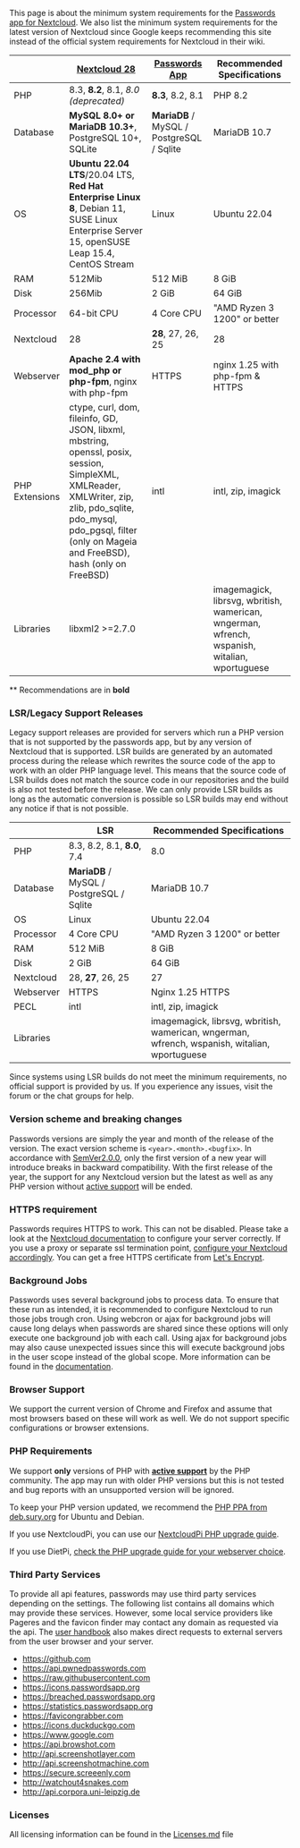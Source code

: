 This page is about the minimum system requirements for the [Passwords app for Nextcloud](https://apps.nextcloud.com/apps/passwords).
We also list the minimum system requirements for the latest version of Nextcloud since Google keeps recommending this site instead of the official system requirements for Nextcloud in their wiki.

|                | [Nextcloud 28](https://docs.nextcloud.com/server/latest/admin_manual/installation/system_requirements.html)                                                                                                                | [Passwords App](https://passwordsapp.org) | Recommended Specifications                                                                    |
|----------------|----------------------------------------------------------------------------------------------------------------------------------------------------------------------------------------------------------------------------|-------------------------------------------|-----------------------------------------------------------------------------------------------|
| PHP            | 8.3, **8.2**, 8.1, _8.0 (deprecated)_                                                                                                                                                                                      | **8.3**, 8.2, 8.1                         | PHP 8.2                                                                                       |
| Database       | **MySQL 8.0+ or MariaDB 10.3+**, PostgreSQL 10+, SQLite                                                                                                                                                                    | **MariaDB** / MySQL / PostgreSQL / Sqlite | MariaDB 10.7                                                                                  |
| OS             | **Ubuntu 22.04 LTS**/20.04 LTS, **Red Hat Enterprise Linux 8**, Debian 11, SUSE Linux Enterprise Server 15, openSUSE Leap 15.4, CentOS Stream                                                                              | Linux                                     | Ubuntu 22.04                                                                                  |
| RAM            | 512Mib                                                                                                                                                                                                                     | 512 MiB                                   | 8 GiB                                                                                         |
| Disk           | 256Mib                                                                                                                                                                                                                     | 2 GiB                                     | 64 GiB                                                                                        |
| Processor      | 64-bit CPU                                                                                                                                                                                                                 | 4 Core CPU                                | "AMD Ryzen 3 1200" or better                                                                  |
| Nextcloud      | 28                                                                                                                                                                                                                         | **28**, 27, 26, 25                        | 28                                                                                            |
| Webserver      | **Apache 2.4 with mod_php or php-fpm**, nginx with php-fpm                                                                                                                                                                 | HTTPS                                     | nginx 1.25 with php-fpm & HTTPS                                                               |
| PHP Extensions | ctype, curl, dom, fileinfo, GD, JSON, libxml, mbstring, openssl, posix, session, SimpleXML, XMLReader, XMLWriter, zip, zlib, pdo_sqlite, pdo_mysql, pdo_pgsql, filter (only on Mageia and FreeBSD), hash (only on FreeBSD) | intl                                      | intl, zip, imagick                                                                            |
| Libraries      | libxml2 >=2.7.0                                                                                                                                                                                                            |                                           | imagemagick, librsvg, wbritish, wamerican, wngerman, wfrench, wspanish, witalian, wportuguese |

 ** Recommendations are in **bold**

### LSR/Legacy Support Releases
Legacy support releases are provided for servers which run a PHP version that is not supported by the passwords app, but by any version of Nextcloud that is supported.
LSR builds are generated by an automated process during the release which rewrites the source code of the app to work with an older PHP language level.
This means that the source code of LSR builds does not match the source code in our repositories and the build is also not tested before the release.
We can only provide LSR builds as long as the automatic conversion is possible so LSR builds may end without any notice if that is not possible.

|            | LSR                                       | Recommended Specifications                                                                    |
|------------|-------------------------------------------|-----------------------------------------------------------------------------------------------|
| PHP        | 8.3, 8.2, 8.1, **8.0**, 7.4               | 8.0                                                                                           |
| Database   | **MariaDB** / MySQL / PostgreSQL / Sqlite | MariaDB 10.7                                                                                  |
| OS         | Linux                                     | Ubuntu 22.04                                                                                  |
| Processor  | 4 Core CPU                                | "AMD Ryzen 3 1200" or better                                                                  |
| RAM        | 512 MiB                                   | 8 GiB                                                                                         |
| Disk       | 2 GiB                                     | 64 GiB                                                                                        |
| Nextcloud  | 28, **27**, 26, 25                        | 27                                                                                            |
| Webserver  | HTTPS                                     | Nginx 1.25 HTTPS                                                                              |
| PECL       | intl                                      | intl, zip, imagick                                                                            |
| Libraries  |                                           | imagemagick, librsvg, wbritish, wamerican, wngerman, wfrench, wspanish, witalian, wportuguese |

Since systems using LSR builds do not meet the minimum requirements, no official support is provided by us.
If you experience any issues, visit the forum or the chat groups for help.

### Version scheme and breaking changes
Passwords versions are simply the year and month of the release of the version.
The exact version scheme is `<year>.<month>.<bugfix>`.
In accordance with [SemVer2.0.0](https://semver.org/spec/v2.0.0.html), only the first version of a new year will introduce breaks in backward compatibility.
With the first release of the year, the support for any Nextcloud version but the latest as well as any PHP version without [active support](https://php.net/supported-versions.php) will be ended.

### HTTPS requirement
Passwords requires HTTPS to work. This can not be disabled.
Please take a look at the [Nextcloud documentation](https://docs.nextcloud.com/server/latest/admin_manual/installation/harden_server.html#use-https-label) to configure your server correctly.
If you use a proxy or separate ssl termination point, [configure your Nextcloud accordingly](https://docs.nextcloud.com/server/latest/admin_manual/configuration_server/reverse_proxy_configuration.html).
You can get a free HTTPS certificate from [Let's Encrypt](https://letsencrypt.org/getting-started/).

### Background Jobs
Passwords uses several background jobs to process data.
To ensure that these run as intended, it is recommended to configure Nextcloud to run those jobs trough cron.
Using webcron or ajax for background jobs will cause long delays when passwords are shared since these options will only execute one background job with each call.
Using ajax for background jobs may also cause unexpected issues since this will execute background jobs in the user scope instead of the global scope.
More information can be found in the [documentation](https://docs.nextcloud.com/server/latest/go.php?to=admin-background-jobs).

### Browser Support
We support the current version of Chrome and Firefox and assume that most browsers based on these will work as well.
We do not support specific configurations or browser extensions.

### PHP Requirements
We support **only** versions of PHP with **[active support](https://php.net/supported-versions.php)** by the PHP community.
The app may run with older PHP versions but this is not tested and bug reports with an unsupported version will be ignored.

To keep your PHP version updated, we recommend the [PHP PPA from deb.sury.org](https://deb.sury.org/#php-packages) for Ubuntu and Debian.

If you use NextcloudPi, you can use our [NextcloudPi PHP upgrade guide](./Index#nextcloudpi).

If you use DietPi, [check the PHP upgrade guide for your webserver choice](./Index#dietpi).


### Third Party Services
To provide all api features, passwords may use third party services depending on the settings.
The following list contains all domains which may provide these services.
However, some local service providers like Pageres and the favicon finder may contact any domain as requested via the api.
The [user handbook](./User-Handbook) also makes direct requests to external servers from the user browser and your server.

- https://github.com
- https://api.pwnedpasswords.com
- https://raw.githubusercontent.com
- https://icons.passwordsapp.org
- https://breached.passwordsapp.org
- https://statistics.passwordsapp.org
- https://favicongrabber.com
- https://icons.duckduckgo.com
- https://www.google.com
- https://api.browshot.com
- http://api.screenshotlayer.com
- http://api.screenshotmachine.com
- https://secure.screeenly.com
- http://watchout4snakes.com
- http://api.corpora.uni-leipzig.de

### Licenses
All licensing information can be found in the [Licenses.md](https://github.com/marius-wieschollek/passwords/blob/master/Licenses.md) file